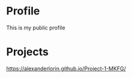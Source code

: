 # Profile
This is my public profile 

# Projects

https://alexanderlorin.github.io/Project-1-MKFG/


